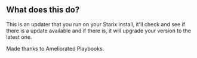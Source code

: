 ## What does this do?
This is an updater that you run on your Starix install, it'll check and see if there is a update available and if there is, it will upgrade your version to the latest one.

Made thanks to Ameliorated Playbooks.
